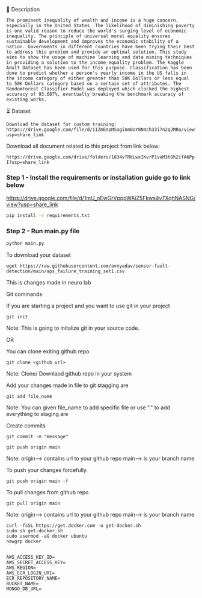 📝 Description
```
The prominent inequality of wealth and income is a huge concern, especially in the United States. The likelihood of diminishing poverty is one valid reason to reduce the world's surging level of economic inequality. The principle of universal moral equality ensures sustainable development and improves the economic stability of a nation. Governments in different countries have been trying their best to address this problem and provide an optimal solution. This study aims to show the usage of machine learning and data mining techniques in providing a solution to the income equality problem. The Kaggle Adult Dataset has been used for this purpose. Classification has been done to predict whether a person's yearly income in the US falls in the income category of either greater than 50K Dollars or less equal to 50K Dollars category based on a certain set of attributes. The RandomForest Classifier Model was deployed which clocked the highest accuracy of 93.687%, eventually breaking the benchmark accuracy of existing works.
```
⏳ Dataset
```
Download the dataset for custom training:
https://drive.google.com/file/d/1IZmEXpMSaginm0oY8N4ch33i7n2qJMRo/view?usp=share_link
```
Download all document related to this project from link below:
```
https://drive.google.com/drive/folders/1834vTMdLwxIKvrP1vaM3tOh2ifA6Pp-I?usp=share_link
```
### Step 1 - Install the requirements or installation guide go to link below
https://drive.google.com/file/d/1mU_oEwGrVpppWAiZ5Fkws4v7XqhNASNG/view?usp=share_link
```bash
pip install -r requirements.txt
```

### Step 2 - Run main.py file

```bash
python main.py
```


To download your dataset

```
wget https://raw.githubusercontent.com/avnyadav/sensor-fault-detection/main/aps_failure_training_set1.csv
```

This is changes made in neuro lab


Git commands

If you are starting a project and you want to use git in your project
```
git init
```
Note: This is going to initalize git in your source code.


OR

You can clone exiting github repo
```
git clone <github_url>
```
Note: Clone/ Downlaod github  repo in your system


Add your changes made in file to git stagging are
```
git add file_name
```
Note: You can given file_name to add specific file or use "." to add everything to staging are


Create commits
```
git commit -m "message"
```

```
git push origin main
```
Note: origin--> contains url to your github repo
main--> is your branch name 

To push your changes forcefully.
```
git push origin main -f
```


To pull  changes from github repo
```
git pull origin main
```
Note: origin--> contains url to your github repo
main--> is your branch name

```
curl -fsSL https://get.docker.com -o get-docker.sh
sudo sh get-docker.sh
sudo usermod -aG docker ubuntu
newgrp docker
```


```

AWS_ACCESS_KEY_ID=
AWS_SECRET_ACCESS_KEY=
AWS_REGION=
AWS_ECR_LOGIN_URI=
ECR_REPOSITORY_NAME=
BUCKET_NAME=
MONGO_DB_URL=
```
